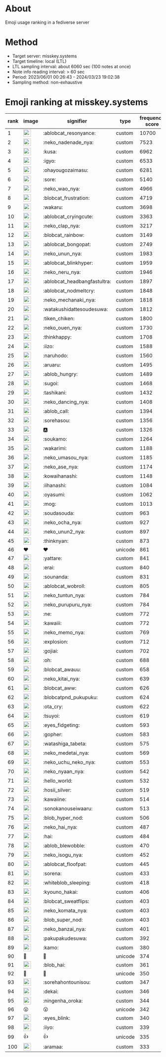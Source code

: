 # About
Emoji usage ranking in a fediverse server

# Method
- Target server: misskey.systems
- Target timeline: local (LTL)
- LTL sampling interval: about 6060 sec (100 notes at once)
- Note info reading interval: > 60 sec
- Period: 2023/06/01 00:26:43 - 2024/03/23 19:02:38 
- Sampling method: non-exhaustive

# Emoji ranking at misskey.systems

|rank|image|signifier|type|frequency score|
|----|----|----|----|----|
|1|<img height="24" src="https://misskey.systems/emoji/ablobcat_resonyance.webp">|:ablobcat_resonyance:|custom|10700|
|2|<img height="24" src="https://misskey.systems/emoji/neko_nadenade_nya.webp">|:neko_nadenade_nya:|custom|7523|
|3|<img height="24" src="https://misskey.systems/emoji/kusa.webp">|:kusa:|custom|6962|
|4|<img height="24" src="https://misskey.systems/emoji/igyo.webp">|:igyo:|custom|6533|
|5|<img height="24" src="https://misskey.systems/emoji/ohayougozaimasu.webp">|:ohayougozaimasu:|custom|6281|
|6|<img height="24" src="https://misskey.systems/emoji/sore.webp">|:sore:|custom|5140|
|7|<img height="24" src="https://misskey.systems/emoji/neko_wao_nya.webp">|:neko_wao_nya:|custom|4966|
|8|<img height="24" src="https://misskey.systems/emoji/blobcat_frustration.webp">|:blobcat_frustration:|custom|4719|
|9|<img height="24" src="https://misskey.systems/emoji/wakaru.webp">|:wakaru:|custom|3698|
|10|<img height="24" src="https://misskey.systems/emoji/ablobcat_cryingcute.webp">|:ablobcat_cryingcute:|custom|3363|
|11|<img height="24" src="https://misskey.systems/emoji/neko_clap_nya.webp">|:neko_clap_nya:|custom|3217|
|12|<img height="24" src="https://misskey.systems/emoji/blobcat_rainbow.webp">|:blobcat_rainbow:|custom|3149|
|13|<img height="24" src="https://misskey.systems/emoji/ablobcat_bongopat.webp">|:ablobcat_bongopat:|custom|2749|
|14|<img height="24" src="https://misskey.systems/emoji/neko_unun_nya.webp">|:neko_unun_nya:|custom|1983|
|15|<img height="24" src="https://misskey.systems/emoji/ablobcat_blinkhyper.webp">|:ablobcat_blinkhyper:|custom|1959|
|16|<img height="24" src="https://misskey.systems/emoji/neko_neru_nya.webp">|:neko_neru_nya:|custom|1946|
|17|<img height="24" src="https://misskey.systems/emoji/ablobcat_headbangfastultra.webp">|:ablobcat_headbangfastultra:|custom|1897|
|18|<img height="24" src="https://misskey.systems/emoji/ablobcat_nodmeltcry.webp">|:ablobcat_nodmeltcry:|custom|1848|
|19|<img height="24" src="https://misskey.systems/emoji/neko_mechanaki_nya.webp">|:neko_mechanaki_nya:|custom|1818|
|20|<img height="24" src="https://misskey.systems/emoji/watakushidattesoudesuwa.webp">|:watakushidattesoudesuwa:|custom|1812|
|21|<img height="24" src="https://misskey.systems/emoji/tiken_chiken.webp">|:tiken_chiken:|custom|1800|
|22|<img height="24" src="https://misskey.systems/emoji/neko_ouen_nya.webp">|:neko_ouen_nya:|custom|1730|
|23|<img height="24" src="https://misskey.systems/emoji/thinkhappy.webp">|:thinkhappy:|custom|1708|
|24|<img height="24" src="https://misskey.systems/emoji/iizo.webp">|:iizo:|custom|1588|
|25|<img height="24" src="https://misskey.systems/emoji/naruhodo.webp">|:naruhodo:|custom|1560|
|26|<img height="24" src="https://misskey.systems/emoji/aruaru.webp">|:aruaru:|custom|1495|
|27|<img height="24" src="https://misskey.systems/emoji/ablob_hungry.webp">|:ablob_hungry:|custom|1489|
|28|<img height="24" src="https://misskey.systems/emoji/sugoi.webp">|:sugoi:|custom|1468|
|29|<img height="24" src="https://misskey.systems/emoji/tashikani.webp">|:tashikani:|custom|1432|
|30|<img height="24" src="https://misskey.systems/emoji/neko_dancing_nya.webp">|:neko_dancing_nya:|custom|1408|
|31|<img height="24" src="https://misskey.systems/emoji/ablob_call.webp">|:ablob_call:|custom|1394|
|32|<img height="24" src="https://misskey.systems/emoji/sorehasou.webp">|:sorehasou:|custom|1356|
|33|<img height="24" src="https://misskey.systems/emoji/a.webp">|:a:|custom|1326|
|34|<img height="24" src="https://misskey.systems/emoji/soukamo.webp">|:soukamo:|custom|1264|
|35|<img height="24" src="https://misskey.systems/emoji/wakarimi.webp">|:wakarimi:|custom|1188|
|36|<img height="24" src="https://misskey.systems/emoji/neko_umasou_nya.webp">|:neko_umasou_nya:|custom|1185|
|37|<img height="24" src="https://misskey.systems/emoji/neko_ase_nya.webp">|:neko_ase_nya:|custom|1174|
|38|<img height="24" src="https://misskey.systems/emoji/kowaihanashi.webp">|:kowaihanashi:|custom|1148|
|39|<img height="24" src="https://misskey.systems/emoji/iihanashi.webp">|:iihanashi:|custom|1084|
|40|<img height="24" src="https://misskey.systems/emoji/oyasumi.webp">|:oyasumi:|custom|1062|
|41|<img height="24" src="https://misskey.systems/emoji/mog.webp">|:mog:|custom|1013|
|42|<img height="24" src="https://misskey.systems/emoji/soudasouda.webp">|:soudasouda:|custom|963|
|43|<img height="24" src="https://misskey.systems/emoji/neko_ocha_nya.webp">|:neko_ocha_nya:|custom|927|
|44|<img height="24" src="https://misskey.systems/emoji/neko_unun2_nya.webp">|:neko_unun2_nya:|custom|897|
|45|<img height="24" src="https://misskey.systems/emoji/thinknyan.webp">|:thinknyan:|custom|873|
|46|❤|❤|unicode|861|
|47|<img height="24" src="https://misskey.systems/emoji/yattare.webp">|:yattare:|custom|841|
|48|<img height="24" src="https://misskey.systems/emoji/erai.webp">|:erai:|custom|840|
|49|<img height="24" src="https://misskey.systems/emoji/sounanda.webp">|:sounanda:|custom|831|
|50|<img height="24" src="https://misskey.systems/emoji/ablobcat_wobroll.webp">|:ablobcat_wobroll:|custom|805|
|51|<img height="24" src="https://misskey.systems/emoji/neko_tuntun_nya.webp">|:neko_tuntun_nya:|custom|784|
|52|<img height="24" src="https://misskey.systems/emoji/neko_purupuru_nya.webp">|:neko_purupuru_nya:|custom|784|
|53|<img height="24" src="https://misskey.systems/emoji/ne.webp">|:ne:|custom|772|
|54|<img height="24" src="https://misskey.systems/emoji/kawaiii.webp">|:kawaiii:|custom|772|
|55|<img height="24" src="https://misskey.systems/emoji/neko_memo_nya.webp">|:neko_memo_nya:|custom|769|
|56|<img height="24" src="https://misskey.systems/emoji/explosion.webp">|:explosion:|custom|712|
|57|<img height="24" src="https://misskey.systems/emoji/gojiai.webp">|:gojiai:|custom|702|
|58|<img height="24" src="https://misskey.systems/emoji/oh.webp">|:oh:|custom|688|
|59|<img height="24" src="https://misskey.systems/emoji/blobcat_awauu.webp">|:blobcat_awauu:|custom|658|
|60|<img height="24" src="https://misskey.systems/emoji/neko_kitai_nya.webp">|:neko_kitai_nya:|custom|639|
|61|<img height="24" src="https://misskey.systems/emoji/blobcat_aww.webp">|:blobcat_aww:|custom|626|
|62|<img height="24" src="https://misskey.systems/emoji/blobcatpnd_pukupuku.webp">|:blobcatpnd_pukupuku:|custom|624|
|63|<img height="24" src="https://misskey.systems/emoji/ota_cry.webp">|:ota_cry:|custom|622|
|64|<img height="24" src="https://misskey.systems/emoji/tsuyoi.webp">|:tsuyoi:|custom|619|
|65|<img height="24" src="https://misskey.systems/emoji/eyes_fidgeting.webp">|:eyes_fidgeting:|custom|593|
|66|<img height="24" src="https://misskey.systems/emoji/gopher.webp">|:gopher:|custom|583|
|67|<img height="24" src="https://misskey.systems/emoji/watashiga_tabeta.webp">|:watashiga_tabeta:|custom|575|
|68|<img height="24" src="https://misskey.systems/emoji/neko_medetai_nya.webp">|:neko_medetai_nya:|custom|569|
|69|<img height="24" src="https://misskey.systems/emoji/neko_uchu_neko_nya.webp">|:neko_uchu_neko_nya:|custom|553|
|70|<img height="24" src="https://misskey.systems/emoji/neko_nyaan_nya.webp">|:neko_nyaan_nya:|custom|542|
|71|<img height="24" src="https://misskey.systems/emoji/hello_world.webp">|:hello_world:|custom|532|
|72|<img height="24" src="https://misskey.systems/emoji/hosii_silver.webp">|:hosii_silver:|custom|519|
|73|<img height="24" src="https://misskey.systems/emoji/kawaiine.webp">|:kawaiine:|custom|514|
|74|<img height="24" src="https://misskey.systems/emoji/sonokanouseiwaaru.webp">|:sonokanouseiwaaru:|custom|513|
|75|<img height="24" src="https://misskey.systems/emoji/blob_hyper_nod.webp">|:blob_hyper_nod:|custom|506|
|76|<img height="24" src="https://misskey.systems/emoji/neko_hai_nya.webp">|:neko_hai_nya:|custom|487|
|77|<img height="24" src="https://misskey.systems/emoji/hai.webp">|:hai:|custom|484|
|78|<img height="24" src="https://misskey.systems/emoji/ablob_blewobble.webp">|:ablob_blewobble:|custom|470|
|79|<img height="24" src="https://misskey.systems/emoji/neko_isogu_nya.webp">|:neko_isogu_nya:|custom|452|
|80|<img height="24" src="https://misskey.systems/emoji/ablobcat_floofpat.webp">|:ablobcat_floofpat:|custom|445|
|81|<img height="24" src="https://misskey.systems/emoji/sorena.webp">|:sorena:|custom|433|
|82|<img height="24" src="https://misskey.systems/emoji/whiteblob_sleeping.webp">|:whiteblob_sleeping:|custom|418|
|83|<img height="24" src="https://misskey.systems/emoji/kyouno_hakai.webp">|:kyouno_hakai:|custom|406|
|84|<img height="24" src="https://misskey.systems/emoji/blobcat_sweatflips.webp">|:blobcat_sweatflips:|custom|403|
|85|<img height="24" src="https://misskey.systems/emoji/neko_komata_nya.webp">|:neko_komata_nya:|custom|403|
|86|<img height="24" src="https://misskey.systems/emoji/blob_super_nod.webp">|:blob_super_nod:|custom|403|
|87|<img height="24" src="https://misskey.systems/emoji/neko_banzai_nya.webp">|:neko_banzai_nya:|custom|401|
|88|<img height="24" src="https://misskey.systems/emoji/pakupakudesuwa.webp">|:pakupakudesuwa:|custom|392|
|89|<img height="24" src="https://misskey.systems/emoji/kamo.webp">|:kamo:|custom|380|
|90|🎉|🎉|unicode|374|
|91|<img height="24" src="https://misskey.systems/emoji/blob_hai.webp">|:blob_hai:|custom|361|
|92|🍗|🍗|unicode|350|
|93|<img height="24" src="https://misskey.systems/emoji/sorehahontounisou.webp">|:sorehahontounisou:|custom|347|
|94|<img height="24" src="https://misskey.systems/emoji/dekai.webp">|:dekai:|custom|346|
|95|<img height="24" src="https://misskey.systems/emoji/ningenha_oroka.webp">|:ningenha_oroka:|custom|344|
|96|😮|😮|unicode|342|
|97|<img height="24" src="https://misskey.systems/emoji/eyes_blink.webp">|:eyes_blink:|custom|340|
|98|<img height="24" src="https://misskey.systems/emoji/iiyo.webp">|:iiyo:|custom|339|
|99|👍|👍|unicode|335|
|100|<img height="24" src="https://misskey.systems/emoji/aramaa.webp">|:aramaa:|custom|333|
